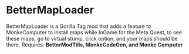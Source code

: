 # BetterMapLoader
BetterMapLoader is a Gorilla Tag mod that adds a feature to MonkeComputer to install maps while InGame for the Meta Quest, to see these maps, go to virtual stump, click option, and your maps should be there.
Requires: **BetterModTills, MonkeCodeGen, and Monke Computer**
